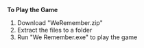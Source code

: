 **To Play the Game**

1. Download "WeRemember.zip"
2. Extract the files to a folder
3. Run "We Remember.exe" to play the game
